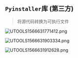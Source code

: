 ## `Pyinstaller`库 (第三方)

> 将源代码转换为可执行文件

![UTOOLS1566631771412.png](https://md-imag.oss-cn-beijing.aliyuncs.com/UTOOLS1566631771412.png)

![UTOOLS1566631903334.png](https://md-imag.oss-cn-beijing.aliyuncs.com/UTOOLS1566631903334.png)

![UTOOLS1566631912628.png](https://md-imag.oss-cn-beijing.aliyuncs.com/UTOOLS1566631912628.png)

